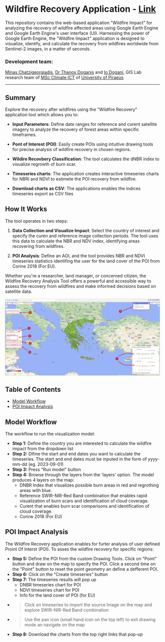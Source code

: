# Wildfire Recovery Application - [Link](https://ee-my-username32blue.projects.earthengine.app/view/wildfire-recover)

This repository contains the web-based application "Wildfire Impact" for analyzing the recovery of wildfire affected areas using Google Earth Engine and Google Earth Engine's user interface (UI). Harnessing the power of Google Earth Engine, the "Wildfire Impact" application is designed to visualize, identify, and calculate the recovery from wildfires worldwide from Sentinel-2 images, in a matter of seconds.

### Development team: 
[Minas Chatzigeorgiadis](https://www.linkedin.com/in/minas-chatz/), [Dr Thanos Doganis](https://www.linkedin.com/in/thanos-doganis-41550915/) and [Io Dogani](https://www.linkedin.com/in/dogani-io/), GIS Lab research team of [MSc Climate ICT](https://masters.ds.unipi.gr/MSc_Climate_ICT/en/) of [University of Piraeus](https://www.unipi.gr/unipi/en/)
_______________________________________________________________________________________________________________________________________________________________________________________________________________________________________________________________________________________________________________________________

## Summary

Explore the recovery after wildfires using the "Wildfire Recovery" application tool which allows you to:

- **Input Parameters**: Define date ranges for reference and curent satellite imagery to analyze the recovery of forest areas within specific timeframes.

- **Pont of Interest (POI)**: Easily create POIs using intuitive drawing tools for precise analysis of wildfire recovery in chosen regions.

- **Wildire Recovbery Classification**: The tool calculates the dNBR index to visualize regrowth of burn scar.

- **Timeseries charts**: The application creates interactive timeseries charts for NBRI and NDVI to estimete the POI recovery from wildfire.

- **Download charts as CSV**: The applications enables the indices timeseries export as CSV files

## How It Works

The tool operates in two steps:

1. **Data Collection and Visualize Impact**: Select the country of interest and specify the curen and reference image collection periods. The tool uses this data to calculate the NBR and NDV index, identifying areas recovering from wildfires.

2. **POI Analysis**: Define an AOI, and the tool provides NBR and NDVI timeseries statistics identifing the user for the land cover of the POI from Corine 2018 (For EU).

Whether you're a researcher, land manager, or concerned citizen, the Wildfire Recovery Analysis Tool offers a powerful and accessible way to assess the recovery from wildfires and make informed decisions based on satellite data.

![UI](Guide.png)

## Table of Contents

- [Model Workflow](#model-workflow)
- [POI Impact Analysis](#poi-impact-analysis)


## Model Workflow

The workflow to run the visualization model:

- **Step 1:** Define the country you are interested to calculate the wildfire impact from the dropdown list
- **Step 2:** Difine the start and end dates you want to calculate the timeseries. The start and end dates must be inputed in the form of yyyy-mm-dd (eg. 2023-09-01)
- **Step 3:** Press "Run model" button
- **Step 4:** Browse through the layers from the 'layers' option.
   The model produces 4 layers on the map:
  - DNBR Index that visualizes possible burn areas in red and regrothing areas with blue.
  - Reference SWIR-NIR-Red Band combination that enables rapid visualization of burn scars and identification of cloud coverage.
  - Curent  that enables burn scar comparisons and identification of cloud coverage.
  - Corine 2018 (For EU)


## POI Impact Analysis

The Wildfire Recovery application enables for furter analysis of user defined Proint Of Interst (POI). To asses the wildfire recovery for specific regions:

- **Step 5:** Define the POI from the custom Drawing Tools. Click on "Point" button and draw on the map to specify the POI. Click a second time on the "Point" button to reset the point geometry an define a defferent POI.
- **Step 6:** Click on the "Create timeseries" button
- **Step 7:** The timeseries results will pop up
    - DNBR timeseries chart for POI
    - NDVI timeseries chart for POI
    - Info for the land cover of POI (for EU)
 - > Click on timeseries to import the source Image on the map and explore SWIR-NIR-Red Band combination
 - > Use the pan icon (small hand icon on the top left) to exit drawing mode an navigate on the map
- **Step 8:** Download the charts from the top right links that pop-up

